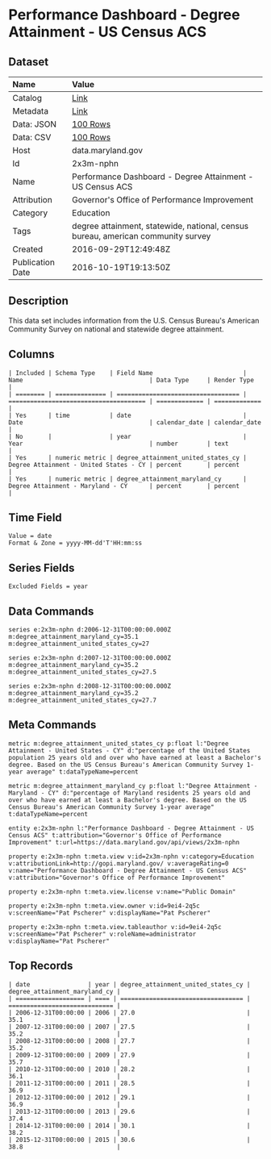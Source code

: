 # Performance Dashboard - Degree Attainment - US Census ACS

## Dataset

| Name | Value |
| :--- | :---- |
| Catalog | [Link](https://catalog.data.gov/dataset/performance-dashboard-degree-attainment-us-census-acs) |
| Metadata | [Link](https://data.maryland.gov/api/views/2x3m-nphn) |
| Data: JSON | [100 Rows](https://data.maryland.gov/api/views/2x3m-nphn/rows.json?max_rows=100) |
| Data: CSV | [100 Rows](https://data.maryland.gov/api/views/2x3m-nphn/rows.csv?max_rows=100) |
| Host | data.maryland.gov |
| Id | 2x3m-nphn |
| Name | Performance Dashboard - Degree Attainment - US Census ACS |
| Attribution | Governor's Office of Performance Improvement |
| Category | Education |
| Tags | degree attainment, statewide, national, census bureau, american community survey |
| Created | 2016-09-29T12:49:48Z |
| Publication Date | 2016-10-19T19:13:50Z |

## Description

This data set includes information from the U.S. Census Bureau's American Community Survey on national and statewide degree attainment.

## Columns

```ls
| Included | Schema Type    | Field Name                         | Name                                   | Data Type     | Render Type   |
| ======== | ============== | ================================== | ====================================== | ============= | ============= |
| Yes      | time           | date                               | Date                                   | calendar_date | calendar_date |
| No       |                | year                               | Year                                   | number        | text          |
| Yes      | numeric metric | degree_attainment_united_states_cy | Degree Attainment - United States - CY | percent       | percent       |
| Yes      | numeric metric | degree_attainment_maryland_cy      | Degree Attainment - Maryland - CY      | percent       | percent       |
```

## Time Field

```ls
Value = date
Format & Zone = yyyy-MM-dd'T'HH:mm:ss
```

## Series Fields

```ls
Excluded Fields = year
```

## Data Commands

```ls
series e:2x3m-nphn d:2006-12-31T00:00:00.000Z m:degree_attainment_maryland_cy=35.1 m:degree_attainment_united_states_cy=27

series e:2x3m-nphn d:2007-12-31T00:00:00.000Z m:degree_attainment_maryland_cy=35.2 m:degree_attainment_united_states_cy=27.5

series e:2x3m-nphn d:2008-12-31T00:00:00.000Z m:degree_attainment_maryland_cy=35.2 m:degree_attainment_united_states_cy=27.7
```

## Meta Commands

```ls
metric m:degree_attainment_united_states_cy p:float l:"Degree Attainment - United States - CY" d:"percentage of the United States population 25 years old and over who have earned at least a Bachelor's degree. Based on the US Census Bureau's American Community Survey 1-year average" t:dataTypeName=percent

metric m:degree_attainment_maryland_cy p:float l:"Degree Attainment - Maryland - CY" d:"percentage of Maryland residents 25 years old and over who have earned at least a Bachelor's degree. Based on the US Census Bureau's American Community Survey 1-year average" t:dataTypeName=percent

entity e:2x3m-nphn l:"Performance Dashboard - Degree Attainment - US Census ACS" t:attribution="Governor's Office of Performance Improvement" t:url=https://data.maryland.gov/api/views/2x3m-nphn

property e:2x3m-nphn t:meta.view v:id=2x3m-nphn v:category=Education v:attributionLink=http://gopi.maryland.gov/ v:averageRating=0 v:name="Performance Dashboard - Degree Attainment - US Census ACS" v:attribution="Governor's Office of Performance Improvement"

property e:2x3m-nphn t:meta.view.license v:name="Public Domain"

property e:2x3m-nphn t:meta.view.owner v:id=9ei4-2q5c v:screenName="Pat Pscherer" v:displayName="Pat Pscherer"

property e:2x3m-nphn t:meta.view.tableauthor v:id=9ei4-2q5c v:screenName="Pat Pscherer" v:roleName=administrator v:displayName="Pat Pscherer"
```

## Top Records

```ls
| date                | year | degree_attainment_united_states_cy | degree_attainment_maryland_cy | 
| =================== | ==== | ================================== | ============================= | 
| 2006-12-31T00:00:00 | 2006 | 27.0                               | 35.1                          | 
| 2007-12-31T00:00:00 | 2007 | 27.5                               | 35.2                          | 
| 2008-12-31T00:00:00 | 2008 | 27.7                               | 35.2                          | 
| 2009-12-31T00:00:00 | 2009 | 27.9                               | 35.7                          | 
| 2010-12-31T00:00:00 | 2010 | 28.2                               | 36.1                          | 
| 2011-12-31T00:00:00 | 2011 | 28.5                               | 36.9                          | 
| 2012-12-31T00:00:00 | 2012 | 29.1                               | 36.9                          | 
| 2013-12-31T00:00:00 | 2013 | 29.6                               | 37.4                          | 
| 2014-12-31T00:00:00 | 2014 | 30.1                               | 38.2                          | 
| 2015-12-31T00:00:00 | 2015 | 30.6                               | 38.8                          | 
```